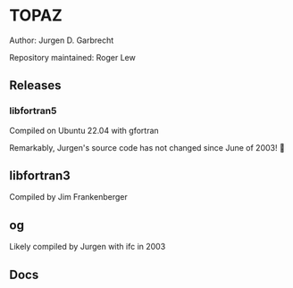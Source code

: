# TOPAZ

Author: Jurgen D. Garbrecht

Repository maintained: Roger Lew

## Releases

### libfortran5

Compiled on Ubuntu 22.04 with gfortran

Remarkably, Jurgen's source code has not changed since June of 2003! 🙌

## libfortran3
	
Compiled by Jim Frankenberger

## og

Likely compiled by Jurgen with ifc in 2003

## Docs

